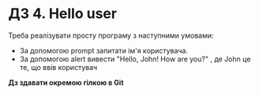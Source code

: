 # ДЗ 4. Hello user

Треба реалізувати просту програму з наступними умовами:

* За допомогою prompt запитати ім'я користувача.
* За допомогою alert вивести "Hello, John! How are you?" , де John це те, що ввів користувач

**Дз здавати окремою гілкою в Git**
